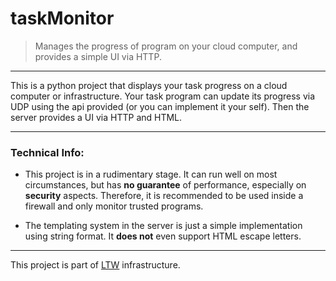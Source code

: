 # taskMonitor
>Manages the progress of program on your cloud computer, and provides a simple UI via HTTP.
***
This is a python project that displays your task progress on a cloud computer or infrastructure.
Your task program can update its progress via UDP using the api provided (or you can implement it your self).
Then the server provides a UI via HTTP and HTML.

***
### Technical Info:
+ This project is in a rudimentary stage. It can run well on most circumstances, but has **no guarantee** of performance, especially on **security** aspects.
Therefore, it is recommended to be used inside a firewall and only monitor trusted programs.

+ The templating system in the server is just a simple implementation using string format. It **does not** even support HTML escape letters.

***
This project is part of [LTW](https://ltw-tech.top) infrastructure.
